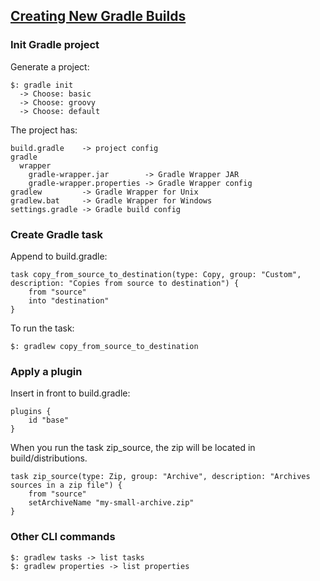 ## [Creating New Gradle Builds](https://guides.gradle.org/creating-new-gradle-builds/)

### Init Gradle project

Generate a project:  
```
$: gradle init
  -> Choose: basic
  -> Choose: groovy
  -> Choose: default
```

The project has:  
```
build.gradle    -> project config
gradle
  wrapper
    gradle-wrapper.jar        -> Gradle Wrapper JAR
    gradle-wrapper.properties -> Gradle Wrapper config
gradlew         -> Gradle Wrapper for Unix
gradlew.bat     -> Gradle Wrapper for Windows
settings.gradle -> Gradle build config
```

### Create Gradle task

Append to build.gradle:
```
task copy_from_source_to_destination(type: Copy, group: "Custom", description: "Copies from source to destination") {
    from "source"
    into "destination"
}
```

To run the task:
```
$: gradlew copy_from_source_to_destination
```

### Apply a plugin

Insert in front to build.gradle:  
```
plugins {
    id "base"
}
```

When you run the task zip_source, the zip will be located in build/distributions.  
```
task zip_source(type: Zip, group: "Archive", description: "Archives sources in a zip file") {
    from "source"
    setArchiveName "my-small-archive.zip"
}
```

### Other CLI commands

```
$: gradlew tasks -> list tasks
$: gradlew properties -> list properties
```
